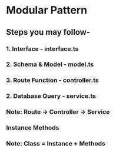 # Modular Pattern

## Steps you may follow-
### 1. Interface - interface.ts
### 2. Schema & Model - model.ts
### 3. Route Function - controller.ts
### 2. Database Query - service.ts

### Note: Route -> Controller -> Service


### Instance Methods
### Note: Class = Instance + Methods